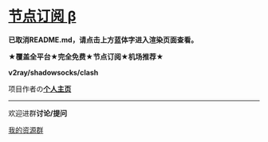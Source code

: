 # [节点订阅 β](https://zgq-inc.github.io/overthefirewall/)

**已取消README.md，请点击上方蓝体字进入渲染页面查看。**

**★覆盖全平台★完全免费★节点订阅★机场推荐★**

**v2ray/shadowsocks/clash**

项目作者の[**个人主页**](https://zgq-inc.github.io/homepage/)

***

欢迎进群**讨论/提问**

[我的资源群](https://zgq-inc.github.io/transit-groups/)
